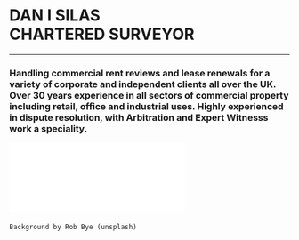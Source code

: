 # DAN I SILAS<br>CHARTERED SURVEYOR

<hr>

### Handling commercial rent reviews and lease renewals for a variety of corporate and independent clients all over the UK. Over 30 years experience in all sectors of commercial property including retail, office and industrial uses. Highly experienced in dispute resolution, with Arbitration and Expert Witnesss work a speciality.

![](./RICS.png)

```
Background by Rob Bye (unsplash)
```
